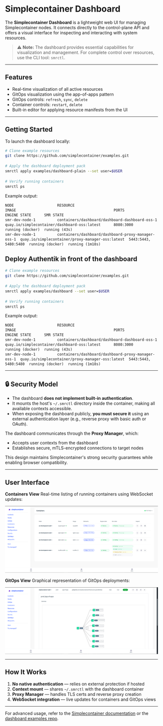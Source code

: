 # Simplecontainer Dashboard

The **Simplecontainer Dashboard** is a lightweight web UI for managing Simplecontainer nodes. It connects directly to the control-plane API and offers a visual interface for inspecting and interacting with system resources.

> ⚠️ **Note:** The dashboard provides essential capabilities for visualization and management. For complete control over resources, use the CLI tool: `smrctl`.

---

## Features

* Real-time visualization of all active resources
* GitOps visualization using the app-of-apps pattern
* GitOps controls: `refresh`, `sync`, `delete`
* Container controls: `restart`, `delete`
* Built-in editor for applying resource manifests from the UI

---

## Getting Started

To launch the dashboard locally:

```bash
# Clone example resources
git clone https://github.com/simplecontainer/examples.git

# Apply the dashboard deployment pack
smrctl apply examples/dashboard-plain --set user=$USER

# Verify running containers
smrctl ps
```

Example output:

```
NODE                    RESOURCE                                            IMAGE                                             PORTS                 ENGINE STATE      SMR STATE        
smr-dev-node-1          containers/dashboard/dashboard-dashboard-oss-1      quay.io/simplecontainer/dashboard-oss:latest      8080:3000             running (docker)  running (43s)    
smr-dev-node-1          containers/dashboard/dashboard-proxy-manager-oss-1  quay.io/simplecontainer/proxy-manager-oss:latest  5443:5443, 5480:5480  running (docker)  running (1m18s)  
```

## Deploy Authentik in front of the dashboard

```bash
# Clone example resources
git clone https://github.com/simplecontainer/examples.git

# Apply the dashboard deployment pack
smrctl apply examples/dashboard --set user=$USER

# Verify running containers
smrctl ps
```

Example output:

```
NODE                    RESOURCE                                            IMAGE                                             PORTS                 ENGINE STATE      SMR STATE        
smr-dev-node-1          containers/dashboard/dashboard-dashboard-oss-1      quay.io/simplecontainer/dashboard-oss:latest      8080:3000             running (docker)  running (43s)    
smr-dev-node-1          containers/dashboard/dashboard-proxy-manager-oss-1  quay.io/simplecontainer/proxy-manager-oss:latest  5443:5443, 5480:5480  running (docker)  running (1m18s)  
```



---

## 🔒 Security Model

* The dashboard **does not implement built-in authentication**.
* It mounts the host's `~/.smrctl` directory inside the container, making all available contexts accessible.
* When exposing the dashboard publicly, **you must secure it** using an external authentication layer (e.g., reverse proxy with basic auth or OAuth).

The dashboard communicates through the **Proxy Manager**, which:

* Accepts user contexts from the dashboard
* Establishes secure, mTLS-encrypted connections to target nodes

This design maintains Simplecontainer's strong security guarantees while enabling browser compatibility.

---

## User Interface

**Containers View**
Real-time listing of running containers using WebSocket updates:

![Container Listing](.github/resources/dashboard-containers.png)

**GitOps View**
Graphical representation of GitOps deployments:

![GitOps View](.github/resources/dashboard-gitops.png)

---

## How It Works

1. **No native authentication** — relies on external protection if hosted
2. **Context mount** — shares `~/.smrctl` with the dashboard container
3. **Proxy Manager** — handles TLS certs and reverse proxy creation
4. **WebSocket integration** — live updates for containers and GitOps views

---

For advanced usage, refer to the [Simplecontainer documentation](https://docs.simplecontainer.io) or the [dashboard examples repo](https://github.com/simplecontainer/examples).
